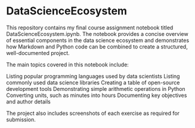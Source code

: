 # DataScienceEcosystem
This repository contains my final course assignment notebook titled DataScienceEcosystem.ipynb. The notebook provides a concise overview of essential components in the data science ecosystem and demonstrates how Markdown and Python code can be combined to create a structured, well-documented project.

The main topics covered in this notebook include:

Listing popular programming languages used by data scientists
Listing commonly used data science libraries
Creating a table of open-source development tools
Demonstrating simple arithmetic operations in Python
Converting units, such as minutes into hours
Documenting key objectives and author details

The project also includes screenshots of each exercise as required for submission.
